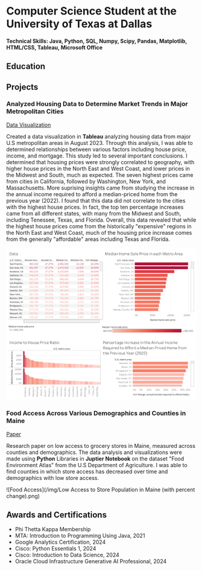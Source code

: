 # Computer Science Student at the University of Texas at Dallas

#### Technical Skills: Java, Python, SQL, Numpy, Scipy, Pandas, Matplotlib, HTML/CSS, Tableau, Microsoft Office

## Education

## Projects
### Analyzed Housing Data to Determine Market Trends in Major Metropolitan Cities
[Data Visualization](https://public.tableau.com/views/HomeAffordability_17234935713680/Dashboard1?:language=en-US&:sid=&:redirect=auth&:display_count=n&:origin=viz_share_link)

Created a data visualization in **Tableau** analyzing housing data from major U.S metropolitan areas in August 2023. Through this analysis, I was able to determined relationships between various factors including house price, income, and mortgage. This study led to several important conclusions. I determined that housing prices were strongly correlated to geography, with higher house prices in the North East and West Coast, and lower prices in the Midwest and South, much as expected. The seven highest prices came from cities in California, followed by Washington, New York, and Massachusetts. More suprising insights came from studying the increase in the annual income required to afford a median-priced home from the previous year (2022). I found that this data did not correlate to the cities with the highest house prices. In fact, the top ten percentage increases came from all different states, with many from the Midwest and South, including Tenessee, Texas, and Florida. Overall, this data revealed that while the highest house prices come from the historically "expensive" regions in the North East and West Coast, much of the housing price increase comes from the generally "affordable" areas including Texas and Florida.

![Home Affordability](/img/Tableau_Project.png)

### Food Access Across Various Demographics and Counties in Maine
<a href="joshuavkoshy123.github.io/portfolio/Food Access Across Various Demographics and Counties in Maine/Food Access Across Various Demographics and Counties in Maine.pdf" target="_blank">Paper</a>

Research paper on low access to grocery stores in Maine, measured across counties and demographics. The data analysis and visualizations were made using **Python** Libraries in **Juptier Notebook** on the dataset "Food Environment Atlas" from the U.S Department of Agriculture. I was able to find counties in which store access has decreased over time and demographics with low store access.

![Food Access](/img/Low Access to Store Population in Maine (with percent change).png)

## Awards and Certifications
- Phi Thetta Kappa Membership
- MTA: Introduction to Programming Using Java, 2021
- Google Analytics Certification, 2024
- Cisco: Python Essentials 1, 2024
- Cisco: Introduction to Data Science, 2024
- Oracle Cloud Infrastructure Generative AI Professional, 2024 
